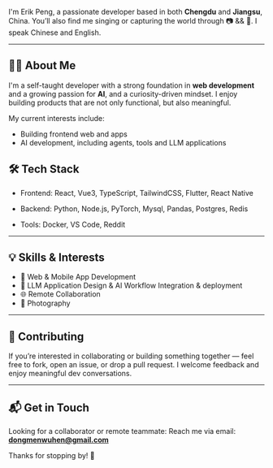 I'm Erik Peng, a passionate developer based in both **Chengdu** and **Jiangsu**, China. You’ll also find me singing or capturing the world through 📷 && 🎸. I speak Chinese and English.

---

## 🧑‍💻 About Me

I'm a self-taught developer with a strong foundation in **web development** and a growing passion for **AI**, and a curiosity-driven mindset. I enjoy building products that are not only functional, but also meaningful.

My current interests include:

- Building frontend web and apps
- AI development, including agents, tools and LLM applications

## 🛠 Tech Stack

- Frontend: React, Vue3, TypeScript, TailwindCSS, Flutter, React Native

- Backend: Python, Node.js, PyTorch, Mysql, Pandas, Postgres, Redis 

- Tools: Docker, VS Code, Reddit

---

## 💡 Skills & Interests

- 🔧 Web & Mobile App Development  
- 🧠 LLM Application Design & AI Workflow Integration & deployment
- 🌐 Remote Collaboration
- 📸 Photography

---

## 🤝 Contributing

If you’re interested in collaborating or building something together — feel free to fork, open an issue, or drop a pull request. I welcome feedback and enjoy meaningful dev conversations.

---

## 📬 Get in Touch

Looking for a collaborator or remote teammate:
Reach me via email: **dongmenwuhen@gmail.com**

Thanks for stopping by! 🌟
